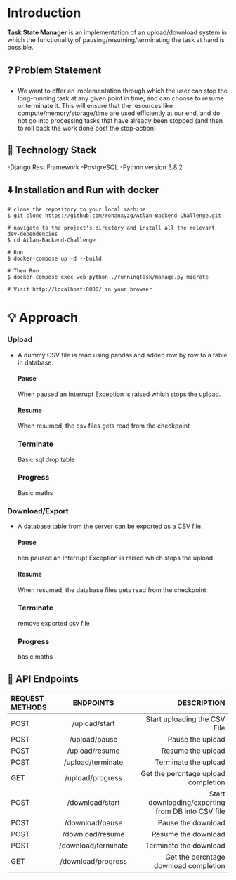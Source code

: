 # Introduction


**Task State Manager** is an implementation of an upload/download system in which the functionality of pausing/resuming/terminating the task at hand is possible.

## ❓ Problem Statement

- We want to offer an implementation through which the user can stop the long-running task at any given point in time, and can choose to resume or terminate it. This will ensure that the resources like compute/memory/storage/time are used efficiently at our end, and do not go into processing tasks that have already been stopped (and then to roll back the work done post the stop-action)

## 🚧 Technology Stack

-Django Rest Framework
-PostgreSQL
-Python version 3.8.2

## ⬇️ Installation and Run with docker

```
# clone the repository to your local machine
$ git clone https://github.com/rohanxyzg/Atlan-Backend-Challenge.git

# navigate to the project's directory and install all the relevant dev-dependencies
$ cd Atlan-Backend-Challenge

# Run
$ docker-compose up -d --build

# Then Run
$ docker-compose exec web python ./runningTask/manage.py migrate

# Visit http://localhost:8000/ in your browser
```




# 💡 Approach

### Upload

- A dummy CSV file is read using pandas and added row by row to a table in database.
  #### Pause
  When paused an Interrupt Exception is raised which stops the upload.
  #### Resume
  When resumed, the csv files gets read from the checkpoint
  ### Terminate
  Basic sql drop table
  ### Progress
  Basic maths

### Download/Export

- A database table from the server can be exported as a CSV file.
  #### Pause
  hen paused an Interrupt Exception is raised which stops the upload.
  #### Resume
  When resumed, the database files gets read from the checkpoint
  ### Terminate
  remove exported csv file
  ### Progress
  basic maths



## 🔨 API Endpoints

| REQUEST METHODS |      ENDPOINTS      |                                       DESCRIPTION |
| :-------------- | :-----------------: | ------------------------------------------------: |
| POST            |    /upload/start    |                      Start uploading the CSV File |
| POST            |    /upload/pause    |                                  Pause the upload |
| POST            |   /upload/resume    |                                 Resume the upload |
| POST            |  /upload/terminate  |                              Terminate the upload |
| GET             |  /upload/progress   |               Get the percntage upload completion |
| POST            |   /download/start   | Start downloading/exporting from DB into CSV file |
| POST            |   /download/pause   |                                Pause the download |
| POST            |  /download/resume   |                               Resume the download |
| POST            | /download/terminate |                            Terminate the download |
| GET             | /download/progress  |             Get the percntage download completion |
